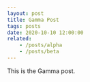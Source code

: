 ```yaml
---
layout: post
title: Gamma Post
tags: posts
date: 2020-10-10 12:00:00
related:
    - /posts/alpha
    - /posts/beta
---
```


This is the Gamma post.

